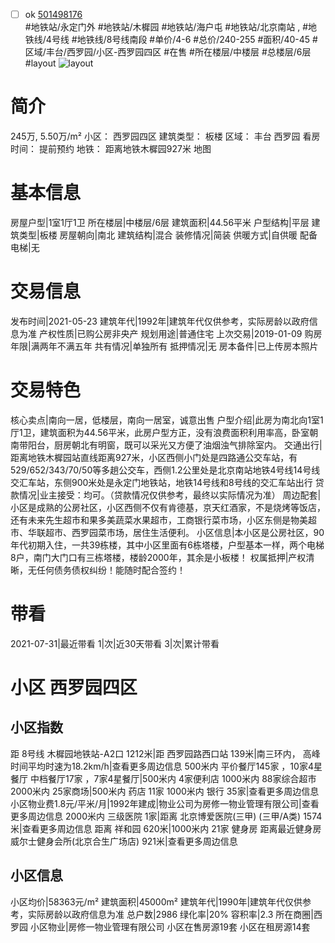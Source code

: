 - [ ] ok [501498176](https://bj.5i5j.com/ershoufang/501498176.html)  
 #地铁站/永定门外 #地铁站/木樨园 #地铁站/海户屯 #地铁站/北京南站 ,  #地铁线/4号线 #地铁线/8号线南段
#单价/4-6 #总价/240-255 #面积/40-45   #区域/丰台/西罗园/小区-西罗园四区 #在售 #所在楼层/中楼层 #总楼层/6层 #layout 
![layout](http://image2a.5i5j.com/bdir/layout/21eb07ee43344a94bea07f43e62d20de.jpg_P5.jpg) 
# 简介 
 245万,  5.50万/m² 
小区： 西罗园四区
建筑类型： 板楼
区域： 丰台 西罗园
看房时间： 提前预约
地铁： 距离地铁木樨园927米 地图
# 基本信息 
 房屋户型|1室1厅1卫
所在楼层|中楼层/6层
建筑面积|44.56平米
户型结构|平层
建筑类型|板楼
房屋朝向|南北
建筑结构|混合
装修情况|简装
供暖方式|自供暖
配备电梯|无
# 交易信息 
 发布时间|2021-05-23
建筑年代|1992年|建筑年代仅供参考，实际房龄以政府信息为准
产权性质|已购公房非央产
规划用途|普通住宅
上次交易|2019-01-09
购房年限|满两年不满五年
共有情况|单独所有
抵押情况|无
房本备件|已上传房本照片
# 交易特色 
 核心卖点|南向一居，低楼层，南向一居室，诚意出售
户型介绍|此房为南北向1室1厅1卫，建筑面积为44.56平米，此房户型方正，没有浪费面积利用率高，卧室朝南带阳台，厨房朝北有明窗，既可以采光又方便了油烟浊气排除室内。
交通出行|距离地铁木樨园站直线距离927米，小区西侧小门处是四路通公交车站，有529/652/343/70/50等多趟公交车，西侧1.2公里处是北京南站地铁4号线14号线交汇车站，东侧900米处是永定门地铁站，地铁14号线和8号线的交汇车站出行
贷款情况|业主接受：均可。（贷款情况仅供参考，最终以实际情况为准）
周边配套|小区是成熟的公房社区，小区西侧不仅有肯德基，京天红酒家，不是烧烤等饭店，还有未来先生超市和果多美蔬菜水果超市，工商银行菜市场，小区东侧是物美超市、华联超市、西罗园菜市场，居住生活便利。
小区信息|本小区是公房社区，90年代初期入住，一共39栋楼，其中小区里面有6栋塔楼，户型基本一样，两个电梯8户，南门大门口有三栋塔楼，楼龄2000年，其余是小板楼！
权属抵押|产权清晰，无任何债务债权纠纷！能随时配合签约！
# 带看 
 2021-07-31|最近带看	 1|次|近30天带看	 3|次|累计带看
# 小区 西罗园四区
## 小区指数 
 距 8号线 木樨园地铁站-A2口 1212米|距 西罗园路西口站 139米|南三环内， 高峰时间平均时速为18.2km/h|查看更多周边信息
500米内 平价餐厅145家 ，10家4星餐厅
中档餐厅17家 ，7家4星餐厅|500米内 4家便利店
1000米内 88家综合超市
2000米内 25家商场|500米内 药店 11家
1000米内 银行 35家|查看更多周边信息
小区物业费1.8元/平米/月|1992年建成|物业公司为房修一物业管理有限公司|查看更多周边信息
2000米内 三级医院 1家|距离 北京博爱医院(三甲) (三甲/A类) 1574米|查看更多周边信息
距离 祥和园 620米|1000米内 21家 健身房
距离最近健身房威尔士健身会所(北京合生广场店) 921米|查看更多周边信息
## 小区信息 
 小区均价|58363元/m²
建筑面积|45000m²
建筑年代|1990年|建筑年代仅供参考，实际房龄以政府信息为准
总户数|2986
绿化率|20%
容积率|2.3
所在商圈|西罗园
小区物业|房修一物业管理有限公司
小区在售房源19套
小区在租房源14套
